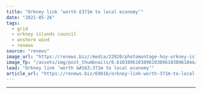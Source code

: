 ```yaml
---
title: "Orkney link ‘worth £371m to local economy’"
date: "2021-05-26"
tags: 
  - grid
  - orkney islands council
  - onshore wind
  - renews
source: "renews"
image_url: "https://renews.biz//media/22820/photomontage-hoy-orkney-islands-council.jpg?mode=crop&width=770&heightratio=0.6103896103896103896103896104&slimmage=true"
image_fp: "/assets/img/post_thumbnails/0.6103896103896103896103896104&slimmage=true"
lead: "Orkney link ‘worth &#163;371m to local economy’"
article_url: "https://renews.biz/69816/orkney-link-worth-371m-to-local-economy/"
---
```


---

